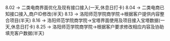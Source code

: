 8.02 -> 二类电商界面优化及现有接口接入(一天,休息日打卡)
8.04 -> 二类电商已知接口接入,商户ID修改(半天)
8.13 -> 洛阳师范学院商学院->根据客户提供内容整合项目(半天)
8.16 -> 洛阳师范学院商学院->宝塔界面使用及项目接入宝塔数据(一天,休息日打卡)
8.25 -> 洛阳师范学院商学院->根据客户要求修改相应内容及协助填充客户数据(半天)